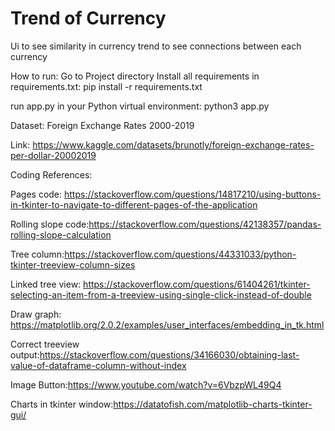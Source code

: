 # Trend of Currency

Ui to see similarity in currency trend to see connections between each currency

How to run:
Go to Project directory
Install all requirements in requirements.txt:
pip install -r requirements.txt

run app.py in your Python virtual environment:
python3 app.py

Dataset: Foreign Exchange Rates 2000-2019

Link: https://www.kaggle.com/datasets/brunotly/foreign-exchange-rates-per-dollar-20002019


Coding References:

Pages code: https://stackoverflow.com/questions/14817210/using-buttons-in-tkinter-to-navigate-to-different-pages-of-the-application

Rolling slope code:https://stackoverflow.com/questions/42138357/pandas-rolling-slope-calculation

Tree column:https://stackoverflow.com/questions/44331033/python-tkinter-treeview-column-sizes

Linked tree view: https://stackoverflow.com/questions/61404261/tkinter-selecting-an-item-from-a-treeview-using-single-click-instead-of-double

Draw graph: https://matplotlib.org/2.0.2/examples/user_interfaces/embedding_in_tk.html

Correct treeview output:https://stackoverflow.com/questions/34166030/obtaining-last-value-of-dataframe-column-without-index

Image Button:https://www.youtube.com/watch?v=6VbzpWL49Q4

Charts in tkinter window:https://datatofish.com/matplotlib-charts-tkinter-gui/
